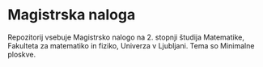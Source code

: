 # Magistrska naloga
Repozitorij vsebuje Magistrsko nalogo na 2. stopnji študija Matematike, Fakulteta za matematiko in fiziko, Univerza v Ljubljani.
Tema so Minimalne ploskve.
